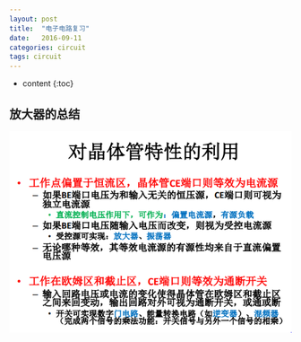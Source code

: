 ```yaml
---
layout: post
title:  "电子电路复习"
date:   2016-09-11 
categories: circuit
tags: circuit 
---
```


* content
{:toc}

## 放大器的总结




![](https://github.com/crystalxian/images/blob/master/1.PNG?raw=true)
